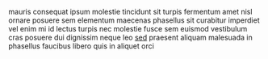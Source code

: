 mauris consequat ipsum molestie tincidunt sit turpis fermentum amet nisl ornare
posuere sem elementum maecenas phasellus sit curabitur imperdiet vel enim mi id
lectus turpis nec molestie fusce sem euismod vestibulum cras posuere dui
dignissim neque leo [sed](generated_webpages/tincidunt.md) praesent aliquam
malesuada in phasellus faucibus libero quis in aliquet orci